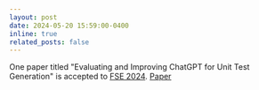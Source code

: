 ```yaml
---
layout: post
date: 2024-05-20 15:59:00-0400
inline: true
related_posts: false
---
```


One paper titled "Evaluating and Improving ChatGPT for Unit Test Generation" is accepted to [FSE 2024](https://2024.esec-fse.org/track/fse-2024-research-papers). [Paper](assets/pdf/FSE24_chatTester_cameraReady.pdf)
 
